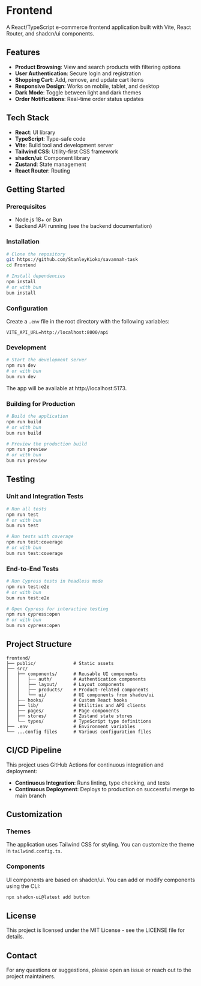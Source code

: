# Frontend

A React/TypeScript e-commerce frontend application built with Vite, React Router, and shadcn/ui components.

## Features

- **Product Browsing**: View and search products with filtering options
- **User Authentication**: Secure login and registration
- **Shopping Cart**: Add, remove, and update cart items
- **Responsive Design**: Works on mobile, tablet, and desktop
- **Dark Mode**: Toggle between light and dark themes
- **Order Notifications**: Real-time order status updates

## Tech Stack

- **React**: UI library
- **TypeScript**: Type-safe code
- **Vite**: Build tool and development server
- **Tailwind CSS**: Utility-first CSS framework
- **shadcn/ui**: Component library
- **Zustand**: State management
- **React Router**: Routing

## Getting Started

### Prerequisites

- Node.js 18+ or Bun
- Backend API running (see the backend documentation)

### Installation

```bash
# Clone the repository
git https://github.com/StanleyKioko/savannah-task
cd Frontend

# Install dependencies
npm install
# or with bun
bun install
```

### Configuration

Create a `.env` file in the root directory with the following variables:

```env
VITE_API_URL=http://localhost:8000/api
```

### Development

```bash
# Start the development server
npm run dev
# or with bun
bun run dev
```

The app will be available at http://localhost:5173.

### Building for Production

```bash
# Build the application
npm run build
# or with bun
bun run build

# Preview the production build
npm run preview
# or with bun
bun run preview
```

## Testing

### Unit and Integration Tests

```bash
# Run all tests
npm run test
# or with bun
bun run test

# Run tests with coverage
npm run test:coverage
# or with bun
bun run test:coverage
```

### End-to-End Tests

```bash
# Run Cypress tests in headless mode
npm run test:e2e
# or with bun
bun run test:e2e

# Open Cypress for interactive testing
npm run cypress:open
# or with bun
bun run cypress:open
```

## Project Structure

```
frontend/
├── public/              # Static assets
├── src/
│   ├── components/      # Reusable UI components
│   │   ├── auth/        # Authentication components
│   │   ├── layout/      # Layout components
│   │   ├── products/    # Product-related components
│   │   └── ui/          # UI components from shadcn/ui
│   ├── hooks/           # Custom React hooks
│   ├── lib/             # Utilities and API clients
│   ├── pages/           # Page components
│   ├── stores/          # Zustand state stores
│   └── types/           # TypeScript type definitions
├── .env                 # Environment variables
└── ...config files      # Various configuration files
```

## CI/CD Pipeline

This project uses GitHub Actions for continuous integration and deployment:

- **Continuous Integration**: Runs linting, type checking, and tests
- **Continuous Deployment**: Deploys to production on successful merge to main branch

## Customization

### Themes

The application uses Tailwind CSS for styling. You can customize the theme in `tailwind.config.ts`.

### Components

UI components are based on shadcn/ui. You can add or modify components using the CLI:

```bash
npx shadcn-ui@latest add button
```

## License

This project is licensed under the MIT License - see the LICENSE file for details.

## Contact

For any questions or suggestions, please open an issue or reach out to the project maintainers.
